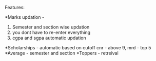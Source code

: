 Features:

*Marks updation - 
1) Semester and section wise updation
2) you dont have to re-enter everything
3) cgpa and sgpa automatic updation

*Scholarships - automatic based on cutoff cnr - above 9, mrd - top 5
*Average - semester and section
*Toppers - retreival        
